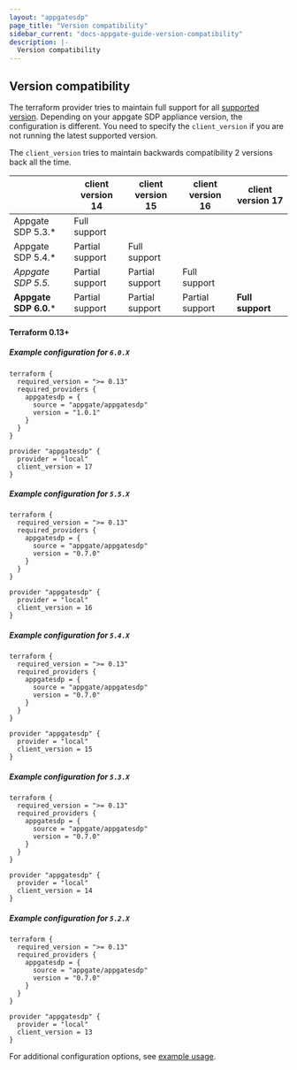 ```yaml
---
layout: "appgatesdp"
page_title: "Version compatibility"
sidebar_current: "docs-appgate-guide-version-compatibility"
description: |-
  Version compatibility
---
```


## Version compatibility

The terraform provider tries to maintain full support for all [supported version](https://www.appgate.com/support/software-defined-perimeter-support). Depending on your appgate SDP appliance version, the configuration is different.
You need to specify the `client_version` if you are not running the latest supported version.

The `client_version` tries to maintain backwards compatibility 2 versions back all the time.


|                         	|  client version 14 	| client version 15 	    | client version 16   | **client version 17**     |
|-------------------------	|--------------------	|-------------------	    |-------------------	|-------------------   |
| Appgate SDP 5.3.*     	| Full support  	|    |      	  |      |
| Appgate SDP 5.4.*     	| Partial support   	| Full support  	      |    |  |
| *Appgate SDP 5.5.*   	  | Partial support   	| Partial support   	    | Full support    |    |
| **Appgate SDP 6.0.***   | Partial support   	| Partial support   	    | Partial support     | **Full support**     |




####  Terraform 0.13+

##### Example configuration for `6.0.X`

```hcl
terraform {
  required_version = ">= 0.13"
  required_providers {
    appgatesdp = {
      source = "appgate/appgatesdp"
      version = "1.0.1"
    }
  }
}

provider "appgatesdp" {
  provider = "local"
  client_version = 17
}
```

##### Example configuration for `5.5.X`

```hcl
terraform {
  required_version = ">= 0.13"
  required_providers {
    appgatesdp = {
      source = "appgate/appgatesdp"
      version = "0.7.0"
    }
  }
}

provider "appgatesdp" {
  provider = "local"
  client_version = 16
}
```

##### Example configuration for `5.4.X`

```hcl
terraform {
  required_version = ">= 0.13"
  required_providers {
    appgatesdp = {
      source = "appgate/appgatesdp"
      version = "0.7.0"
    }
  }
}

provider "appgatesdp" {
  provider = "local"
  client_version = 15
}
```

##### Example configuration for `5.3.X`

```hcl
terraform {
  required_version = ">= 0.13"
  required_providers {
    appgatesdp = {
      source = "appgate/appgatesdp"
      version = "0.7.0"
    }
  }
}

provider "appgatesdp" {
  provider = "local"
  client_version = 14
}
```

##### Example configuration for `5.2.X`

```hcl
terraform {
  required_version = ">= 0.13"
  required_providers {
    appgatesdp = {
      source = "appgate/appgatesdp"
      version = "0.7.0"
    }
  }
}

provider "appgatesdp" {
  provider = "local"
  client_version = 13
}
```

For additional configuration options, see [example usage](https://registry.terraform.io/providers/appgate/appgatesdp/latest/docs#example-usage).
